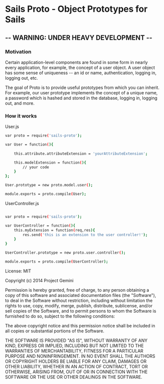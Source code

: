 # Sails Proto - Object Prototypes for Sails

## -- WARNING: UNDER HEAVY DEVELOPMENT --

### Motivation

Certain application-level components are found in some form in nearly every application, for example, the concept of a user object. A user object has some sense of uniqueness -- an id or name, authentication, logging in, logging out, etc.

The goal of Proto is to provide useful prototypes from which you can inherit. For example, our user prototype implements the concept of a unique name, a password which is hashed and stored in the database, logging in, logging out, and more.

### How it works

User.js

```sh
var proto = require('sails-proto');

var User = function(){
	
	this.attribute.attributeExtension = 'yourAttributeExtension';

	this.modelExtension = function(){
		// your code
	}
};

User.prototype = new proto.model.user();

module.exports = proto.compile(User);

```


UserController.js

```sh

var proto = require('sails-proto');

var UserController = function(){
	this.myExtension = function(req,res){
		res.send('this is an extension to the user controller!');
	}
}

UserController.prototype = new proto.user.controller();

module.exports = proto.compile(UserController);

```

License: MIT

Copyright (c) 2014 Project Gemini

Permission is hereby granted, free of charge, to any person obtaining a copy
of this software and associated documentation files (the "Software"), to deal
in the Software without restriction, including without limitation the rights
to use, copy, modify, merge, publish, distribute, sublicense, and/or sell
copies of the Software, and to permit persons to whom the Software is
furnished to do so, subject to the following conditions:

The above copyright notice and this permission notice shall be included in
all copies or substantial portions of the Software.

THE SOFTWARE IS PROVIDED "AS IS", WITHOUT WARRANTY OF ANY KIND, EXPRESS OR
IMPLIED, INCLUDING BUT NOT LIMITED TO THE WARRANTIES OF MERCHANTABILITY,
FITNESS FOR A PARTICULAR PURPOSE AND NONINFRINGEMENT. IN NO EVENT SHALL THE
AUTHORS OR COPYRIGHT HOLDERS BE LIABLE FOR ANY CLAIM, DAMAGES OR OTHER
LIABILITY, WHETHER IN AN ACTION OF CONTRACT, TORT OR OTHERWISE, ARISING FROM,
OUT OF OR IN CONNECTION WITH THE SOFTWARE OR THE USE OR OTHER DEALINGS IN
THE SOFTWARE.

